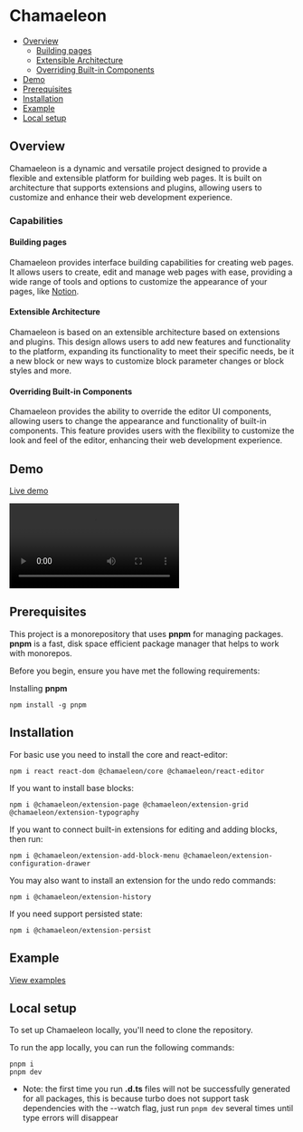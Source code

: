 # Chamaeleon

- [Overview](#overview)
  - [Building pages](#building-pages)
  - [Extensible Architecture](#extensible-architecture)
  - [Overriding Built-in Components](#overriding-built-in-components)
- [Demo](#demo)
- [Prerequisites](#prerequisites)
- [Installation](#installation)
- [Example](#example)
- [Local setup](#local-setup)

## Overview

Chamaeleon is a dynamic and versatile project designed to provide a flexible and extensible platform for building web pages. It is built on architecture that supports extensions and plugins, allowing users to customize and enhance their web development experience.

### Capabilities

#### Building pages

Chamaeleon provides interface building capabilities for creating web pages. It allows users to create, edit and manage web pages with ease, providing a wide range of tools and options to customize the appearance of your pages, like [Notion](https://www.notion.so).

#### Extensible Architecture

Chamaeleon is based on an extensible architecture based on extensions and plugins. This design allows users to add new features and functionality to the platform, expanding its functionality to meet their specific needs, be it a new block or new ways to customize block parameter changes or block styles and more.

#### Overriding Built-in Components

Chamaeleon provides the ability to override the editor UI components, allowing users to change the appearance and functionality of built-in components. This feature provides users with the flexibility to customize the look and feel of the editor, enhancing their web development experience.

## Demo

[Live demo](https://lfandorinl.github.io/chamaeleon/)

<video src="https://github.com/lFandoriNl/chamaeleon/assets/23149596/173e5059-a58d-4021-945e-b6442061fdad" controls="controls" style="max-width: 500px;">
</video>

## Prerequisites

This project is a monorepository that uses **pnpm** for managing packages. **pnpm** is a fast, disk space efficient package manager that helps to work with monorepos.

Before you begin, ensure you have met the following requirements:

Installing **pnpm**

```
npm install -g pnpm
```

## Installation

For basic use you need to install the core and react-editor:

```shell
npm i react react-dom @chamaeleon/core @chamaeleon/react-editor
```

If you want to install base blocks:

```shell
npm i @chamaeleon/extension-page @chamaeleon/extension-grid @chamaeleon/extension-typography
```

If you want to connect built-in extensions for editing and adding blocks, then run:

```shell
npm i @chamaeleon/extension-add-block-menu @chamaeleon/extension-configuration-drawer
```

You may also want to install an extension for the undo redo commands:

```shell
npm i @chamaeleon/extension-history
```

If you need support persisted state:

```shell
npm i @chamaeleon/extension-persist
```

## Example

[View examples](./docs/example/example.md)

## Local setup

To set up Chamaeleon locally, you'll need to clone the repository.

To run the app locally, you can run the following commands:

```
pnpm i
pnpm dev
```

- Note: the first time you run **.d.ts** files will not be successfully generated for all packages, this is because turbo does not support task dependencies with the --watch flag, just run `pnpm dev` several times until type errors will disappear
